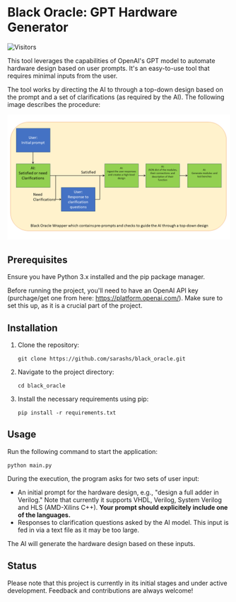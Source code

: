 # Black Oracle: GPT Hardware Generator
![Visitors](https://api.visitorbadge.io/api/visitors?path=https%3A%2F%2Fgithub.com%2Fsarashs%2Fblack_oracle&label=VISITORS&countColor=%23263759)

This tool leverages the capabilities of OpenAI's GPT model to automate hardware design based on user prompts. It's an easy-to-use tool that requires minimal inputs from the user.

The tool works by directing the AI to through a top-down design based on the prompt and a set of clarifications (as required by the AI). The following image describes the procedure:

![Alt Text](https://github.com/sarashs/black_oracle/blob/development/Images/Block_diagram.png)

## Prerequisites

Ensure you have Python 3.x installed and the pip package manager.

Before running the project, you'll need to have an OpenAI API key (purchage/get one from here: https://platform.openai.com/). Make sure to set this up, as it is a crucial part of the project.

## Installation

1. Clone the repository:
    ```
    git clone https://github.com/sarashs/black_oracle.git
    ```

2. Navigate to the project directory:
    ```
    cd black_oracle
    ```

3. Install the necessary requirements using pip:
    ```
    pip install -r requirements.txt
    ```

## Usage

Run the following command to start the application:
```
python main.py
```

During the execution, the program asks for two sets of user input:
- An initial prompt for the hardware design, e.g., "design a full adder in Verilog." Note that currently it supports VHDL, Verilog, System Verilog and HLS (AMD-Xilins C++). **Your prompt should explicitely include one of the languages.**
- Responses to clarification questions asked by the AI model. This input is fed in via a text file as it may be too large.

The AI will generate the hardware design based on these inputs.

## Status

Please note that this project is currently in its initial stages and under active development. Feedback and contributions are always welcome!
